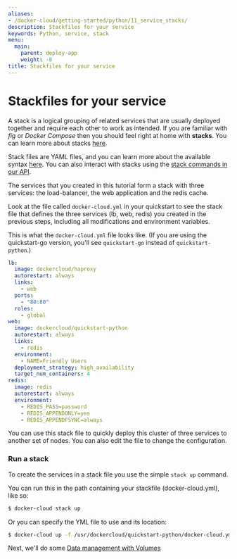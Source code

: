 ```yaml
---
aliases:
- /docker-cloud/getting-started/python/11_service_stacks/
description: Stackfiles for your service
keywords: Python, service, stack
menu:
  main:
    parent: deploy-app
    weight: -8
title: Stackfiles for your service
---
```


# Stackfiles for your service

A stack is a logical grouping of related services that are usually deployed together and require each other to work as intended. If you are familiar with *fig* or *Docker Compose* then you should feel right at home with **stacks**. You can learn more about stacks [here](../../apps/stacks.md).

Stack files are YAML files, and you can learn more about the available syntax [here](../../apps/stack-yaml-reference.md). You can also interact with stacks using the [stack commands in our API](/apidocs/docker-cloud.md#stacks).

The services that you created in this tutorial form a stack with three services: the load-balancer, the web application and the redis cache.

Look at the file called `docker-cloud.yml` in your quickstart to see the stack
file that defines the three services (lb, web, redis) you created in the
previous steps, including all modifications and environment variables.

This is what the `docker-cloud.yml` file looks like. (If you are using the
quickstart-go version, you'll see `quickstart-go` instead of
`quickstart-python`.)

```yml
lb:
  image: dockercloud/haproxy
  autorestart: always
  links:
    - web
  ports:
    - "80:80"
  roles:
    - global
web:
  image: dockercloud/quickstart-python
  autorestart: always
  links:
    - redis
  environment:
    - NAME=Friendly Users
  deployment_strategy: high_availability
  target_num_containers: 4
redis:
  image: redis
  autorestart: always
  environment:
    - REDIS_PASS=password
    - REDIS_APPENDONLY=yes
    - REDIS_APPENDFSYNC=always
```

You can use this stack file to quickly deploy this cluster of three services to another set of nodes. You can also edit the file to change the configuration.

### Run a stack

To create the services in a stack file you use the simple `stack up` command.

You can run this in the path containing your stackfile (docker-cloud.yml), like so:

```bash
$ docker-cloud stack up
```

Or you can specify the YML file to use and its location:

```bash
$ docker-cloud up -f /usr/dockercloud/quickstart-python/docker-cloud.yml
```

Next, we'll do some [Data management with Volumes](12_data_management_with_volumes.md)